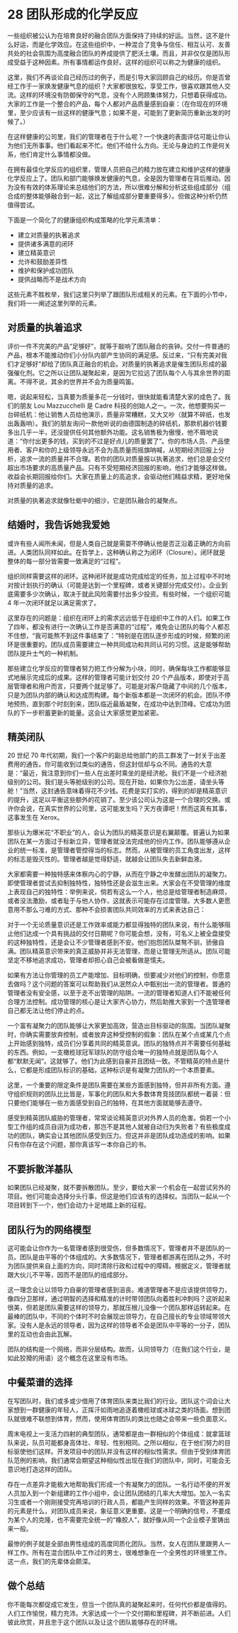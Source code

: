 # 28 团队形成的化学反应

一些组织被公认为在培育良好的融合团队方面保持了持续的好运。当然，这不是什么好运，而是化学效应。在这些组织中，一种混合了竞争与信任、相互认可、友善共处的社会氛围为高度融合团队的养成提供了肥沃土壤。而且，并非仅仅是团队形成受益于这种因素。所有事情都运作良好。这样的组织可以称之为健康的组织。

这里，我们不再谈论自己经历过的例子，而是引导大家回顾自己的经历。你是否曾经工作于一家焕发健康气息的组织？大家都很放松，享受工作，很喜欢跟其他人交流。这样的环境没有防御保守的气息，没有个人罔顾集体努力，只想着获得成功。大家的工作是一个整合的产品，每个人都对产品质量感到自豪：（在你现在的环境里，至少应该有一丝这样的健康气息；如果不是，可能到了更新简历重新出发的时候了。）

在这样健康的公司里，我们的管理者在于什么呢？一个快速的表面评估可能让你认为他们无所事事。他们看起来不忙。他们不给什么方向。无论与身边的工作是何关系，他们肯定什么事情都没做。

在拥有最佳化学反应的组织里，管理人员把自己的精力放在建立和维护这样的健康化学反应上了。团队和部门能够焕发健康的气息，全是因为管理者在背后推动。因为没有有效的体系理论来总结他们的方法，所以很难分解和分析这些组成部分（组合成的整体能够融合到一起，这比了解组成部分要重要得多）。但做这种分析仍然值得尝试。

下面是一个简化了的健康组织构成策略的化学元素清单：

- 建立对质量的执著追求
- 提供诸多满意的闭环
- 建立精英意识
- 允许和鼓励差异性
- 维护和保护成功团队
- 提供战略而不是战术方向

这些元素不胜枚举，我们这里只列举了跟团队形成相关的元素。在下面的小节中，我们将一一阐述这里列举的元素。

## 对质量的执着追求

评价一件不完美的产品“足够好”，就等于敲响了团队融合的丧钟。交付一件普通的产品，根本不能推动你们小分队内部产生协同的满足感。反过来，“只有完美对我们才足够好”却给了团队真正融合的机会。对质量的执著追求是催生团队形成的最强催化剂。它之所以让团队凝聚起来，是因为它拉远了团队每个人与其余世界的距离。不得不说，其余的世界并不会为质量鸣笛。

嗯，说起来轻松，当真要为质量多花一分钱时，很快就能看清楚大家的成色了。我们的朋友 Lou Mazzucchelli 是 Cadre 科技的创始人之一。一次，他想要购买一台碎纸机：他让销售人员给他演示，质量非常糟糕，又大又吵（就算不碎纸，也发出轰轰响）。我们的朋友询问一款他听说的由德国制造的碎纸机，那款机器价钱要多出几乎一半，还没提供任何其他额外功能。这名销售极为傲慢，他不屑地说道：“你付出更多的钱，买到的不过是好点儿的质量罢了”。你的市场人员、产品使用者、客户和你的上级领导永远不会为高质量而摇旗呐喊，从短期经济回报上分析，追求一流的质量并不合理。若你的团队对质量报以执著追求，他们总是会交付超出市场要求的高质量产品。只有不受短期经济回报的影响，他们才能够这样做。收益会长期回报给你们。大家在质量上的高追求，会驱动他们精益求精，更好地保持对质量的追求。

对质量的执著追求就像牡蛎中的细沙，它是团队融合的凝聚点。

## 结婚时，我告诉她我爱她

或许有些人闻所未闻，但是人类自己就是需耍不停确认他是否正沿着正确的方向前进。人类团队同样如此。在哲学上，这种确认称之为闭环（Closure）。闭环就是整体的每一部分皆需要一致满足的“过程”。

组织同样需要这样的闭环。这种闭环就是成功完成给定的任务，加上过程中不时地对按计划执行的确认（可能是达到一个里程碑，或者关键部分完成交付）。企业到底需要多少次确认，取决于就此风险需要付出多少投资。有些时候，一个组织可能 4 年一次闭环就足以满足需求了。

这里存在的问题是：组织在闭环上的需求远远低于在组织中工作的人们。如果工作了四年，都没有进行一次确认工作是否满意的“过程”，难免会让团队的每个人都忍不住想，“我可能熬不到这件事结束了：”特别是在团队逐步形成的时候，频繁的闭环是很重要的。团队成员需要建立一种共同成功和共同认可的习惯。这是能够帮助团队提升士气的一种机制。

那些建立化学反应的管理者努力把工作分解为小块，同时，确保每块工作都能够显式地展示完成后的成果。这样的管理者可能计划交付 20 个产品版本，即使对于高层管理者和用户而言，只要两个就足够了。可能是对客户隐藏了中间的几个版本，只是为团队内部的确认和达成而构建。每个新版本都是一次闭环的机会。团队不停地预热，直到那个时刻到来，团队临近最盾凝聚，在成功中达到顶峰。它成功为团队的下一步积蓄更新的能量。这会让大家感觉更加紧密。

## 精英闭队

20 世纪 70 年代初期，我们一个客户的副总给他部门的员工群发了一封关于出差费用的通告。你可能收到过类似的通告，但这封信却与众不同。通告的大意是：“最近，我注意到你们一些人在出差时乘坐的是经济舱。我们不是一个经济舱级别的公司。我们是头等舱级别的公司。现在开始，如果你为公出差，请坐头等舱！”当然，这封通告意味着得花不少钱。花费是实打实的，得到的却是精英意识的提升，这足以平衡这些额外的花销了。至少该公司认为这是一个合理的交换。或许你会说，在真实世界的公司里，这可能发生吗？天方夜谭吧！然而这真有其事，这事发生在 Xerox。

那些认为爆米花“不职业”的人，会认为团队的精英意识是右翼颠覆。普遍认为如果团队在某一方面过于标新立异，管理者就没法完成他的份内工作。团队能够遵从企业的统一标准，是管理者管控得当的标志。然而，从被管理的员工角度出发，这样的标志是毁灭性的。管理者越是觉得舒适，就越会让团队失去新鲜血液。

大家都需要一种独特感来体察内心的宁静，从而在宁静之中发酵出团队的凝聚力。即使管理者尝试去抑制独特性，独特性还是会滋生出来。大家会在不受管理的维度上表现自己的独特性：举例来说，倘若有这么一个人，他总是给管理者制造麻烦，或者没法激励，或者耻于与他人协作，这就表示可能存在过度管理。大多数人更愿意用不那么刁难的方式、那种不会损害团队共同效率的方式来表达自己：

对于一个无论质量意识还是工作效率或能力都显得独特的团队来说，有什么能够阻止他们达成一个具有挑战的交付日期呢？你可能会想，没有，可名义上被全盘接受的这种独特性，还是会让不少管理者感到不安。他们抱怨团队桀骜不驯，骄傲自满。团队精英意识带来的真正威胁并非无法管理，而是让管理无所适从。团队可能坚定不移地追求成功，管理者却担心自己会被看做是懦夫。

如果有方法让你管理的员工产能增加、目标明确，但要减少对他们的控制，你愿意去做吗？这个问题的答案可以帮助我们从泯然众人中甄别出一流的管理者。普通的管理者没有安全感，以至于走不出管理的陷阱。一流的管理者知道人们不能被任何合理方法控制。成功管理的核心是让大家齐心协力，然后助推大家到一个连管理者自己都无法让他们停止的点。

一个富有凝聚力的团队能够让大家更加高效，营造出目标驱动的氛围。当团队凝聚时，你确实需要放弃控制，或者放弃这种受控制的假象：团队在某个点或某几个点上开始感到独特，成员们分享着共同的精英意讽。团队的独特点并不需要任何基础的东西。例如，一支橄榄球冠军球队的防守组合唯一的独特点就是团队每个人都“默默无闻”。这就够了。他们为此感到自豪并且团结一致。不管精英的特点是什么，它都是形成团队标识的基础，这种标识是有凝聚力团队的一个本质要素。

这里，一个重要的限定条件是团队需要在某些方面感到独特，但并非所有方面。遵守组织规则的团队比比皆是，军事化的团队和大多数体育竞技团队都统一着装：但只要他们能够在一些方面感受到自己的独特，在其他方面就能够去遵守。

感受到精英团队威胁的管理者，常常谈论精英意识对外界人员的危害。倘若一个小型工作组的成员自诩为成功者，那岂不是其他人就被自动归为失败者？有些极度成功的团队，确实会让其他团队感受到压力。但这并非是团队成功造成的影响。如果只有你存在这个问题，那你真该写一本你自己的书。

## 不要拆散洋基队

如果团队已经凝聚，就不要拆散团队。至少，要给大家一个机会在一起尝试另外的项目。他们可能会选择分头行事，但这是他们应该有的选择权。当团队一起从一个项目转到下一个，他们会动力十足地踏上新的征程。

## 团队行为的网络模型

这可能会让你作为一名管理者感到很受伤，但多数情况下，管理者并不是团队的一员。团队是由平等的个体组成的。大多数情况下，管理者都游离在团队之外，不时为团队提供来自上面的方向，同时清除行政和过程中的障碍。根据定义，管理者就跟大伙儿不平等，因而不是团队的组成部分。

这一理念会让以领导力自豪的管理者感到沮丧。难道管理者不是应该提供领导力，像四分卫那样，通过明智的选择和精准的计时带领团队向着胜利冲刺吗？这听起来很美，但若是团队需要这样的领导力，那就压根儿没像一个团队那样运转起来。在最棒的团队中，不同的个体时不时会展现出领导力，在自己擅长的专业领域带领大家。没有人是永远的领导者，因为这样的领导者不会是团队中平等的一分子，团队里的互动也会由此瓦解。

团队的结构是一个网络，而非分层结构。故而，认同领导力（在我们这个行业，是如此狡猾的用语）这个概念在这里没有市场。

## 中餐菜谱的选择

在写团队时，我们或多或少借用了体育团队来类比我们的行业。团队这个词会让大家想到一群健康的年轻人，正挥汗如雨地追逐着橄榄球或冰球之类的场面。想到团队就很难不联想到体育，然而，使用体育团队的类比也随之会带来一些负面意义。

周末电视上一支活力四射的典型团队，通常都是由一群相似的个体组成：就拿篮球队来说，队员可能都身高体壮、年轻、性别相同。之所以相似，在于他们努力的目标驱使他们这样。开发项目中的团队并没有这样的相似性需求。但由于受到体育团队范例的影响，我们通常会期望这种相似性出现在我们的团队中，同时，可能会无意识地打造这样的团队。

存在一点差异才能极大地帮助我们形成一个有凝聚力的团队。一名行动不便的开发人员加入到一个新组建的工作小组中，会让团队团结的几率大大增加。加入一名实习生或者一个刚刚接受完再培训的行政人员，都能产生同样的效果。不管这种差异的元素是什么，对团队成员来说，象征意义更重要。这是一个明确的信号，不要成为某个人的克隆，也不需要完全统一的“橡胶人”，就好像从同一个企业模子里铸出来一般。

最惨的例子就是全部由男性组成的高度同质化团队。当然，女人在团队里跟男人一样工作。所有在混合团队中工作过的男士，很难想象在一个全男性的环境里工作。这一点，我们的先辈体会颇深。

## 做个总结

你不能每次都促成它发生，但当一个团队真的凝聚起来时，任何代价都是值得的。人们工作愉悦，精力充沛。大家达成一个一个交付期和里程碑，并不断前进。人们彼此欣赏，并且忠于这个团队以及让这个团队能够存在的环境。
